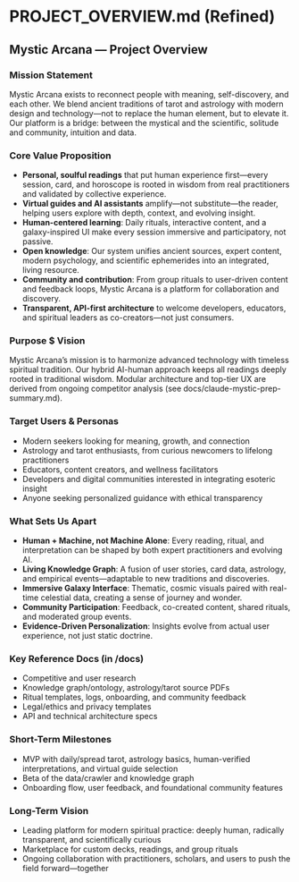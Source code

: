 # PROJECT_OVERVIEW\.md (Refined)

## Mystic Arcana — Project Overview

### Mission Statement

Mystic Arcana exists to reconnect people with meaning, self-discovery, and each other. We blend ancient traditions of tarot and astrology with modern design and technology—not to replace the human element, but to elevate it. Our platform is a bridge: between the mystical and the scientific, solitude and community, intuition and data.

### Core Value Proposition

- **Personal, soulful readings** that put human experience first—every session, card, and horoscope is rooted in wisdom from real practitioners and validated by collective experience.
- **Virtual guides and AI assistants** amplify—not substitute—the reader, helping users explore with depth, context, and evolving insight.
- **Human-centered learning**: Daily rituals, interactive content, and a galaxy-inspired UI make every session immersive and participatory, not passive.
- **Open knowledge**: Our system unifies ancient sources, expert content, modern psychology, and scientific ephemerides into an integrated, living resource.
- **Community and contribution**: From group rituals to user-driven content and feedback loops, Mystic Arcana is a platform for collaboration and discovery.
- **Transparent, API-first architecture** to welcome developers, educators, and spiritual leaders as co-creators—not just consumers.

### Purpose $ Vision

Mystic Arcana’s mission is to harmonize advanced technology with timeless spiritual tradition. Our hybrid AI-human approach keeps all readings deeply rooted in traditional wisdom. Modular architecture and top-tier UX are derived from ongoing competitor analysis (see docs/claude-mystic-prep-summary.md).

### Target Users & Personas

- Modern seekers looking for meaning, growth, and connection
- Astrology and tarot enthusiasts, from curious newcomers to lifelong practitioners
- Educators, content creators, and wellness facilitators
- Developers and digital communities interested in integrating esoteric insight
- Anyone seeking personalized guidance with ethical transparency

### What Sets Us Apart

- **Human + Machine, not Machine Alone**: Every reading, ritual, and interpretation can be shaped by both expert practitioners and evolving AI.
- **Living Knowledge Graph**: A fusion of user stories, card data, astrology, and empirical events—adaptable to new traditions and discoveries.
- **Immersive Galaxy Interface**: Thematic, cosmic visuals paired with real-time celestial data, creating a sense of journey and wonder.
- **Community Participation**: Feedback, co-created content, shared rituals, and moderated group events.
- **Evidence-Driven Personalization**: Insights evolve from actual user experience, not just static doctrine.

### Key Reference Docs (in /docs)

- Competitive and user research
- Knowledge graph/ontology, astrology/tarot source PDFs
- Ritual templates, logs, onboarding, and community feedback
- Legal/ethics and privacy templates
- API and technical architecture specs

### Short-Term Milestones

- MVP with daily/spread tarot, astrology basics, human-verified interpretations, and virtual guide selection
- Beta of the data/crawler and knowledge graph
- Onboarding flow, user feedback, and foundational community features

### Long-Term Vision

- Leading platform for modern spiritual practice: deeply human, radically transparent, and scientifically curious
- Marketplace for custom decks, readings, and group rituals
- Ongoing collaboration with practitioners, scholars, and users to push the field forward—together
